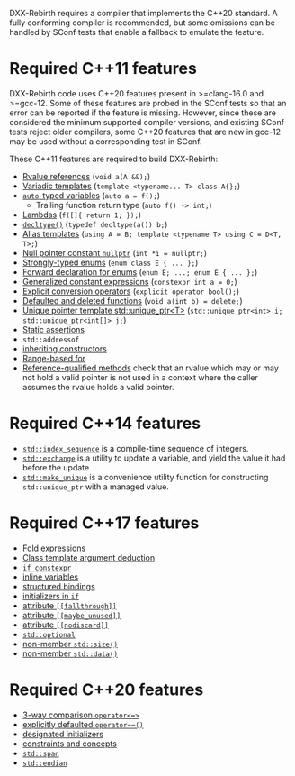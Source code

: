 DXX-Rebirth requires a compiler that implements the C++20 standard.  A fully conforming compiler is recommended, but some omissions can be handled by SConf tests that enable a fallback to emulate the feature.

# Required C++11 features
DXX-Rebirth code uses C++20 features present in >=clang-16.0 and >=gcc-12.  Some of these features are probed in the SConf tests so that an error can be reported if the feature is missing.  However, since these are considered the minimum supported compiler versions, and existing SConf tests reject older compilers, some C++20 features that are new in gcc-12 may be used without a corresponding test in SConf.

These C++11 features are required to build DXX-Rebirth:

* [Rvalue references][cppr:cpp/language/reference]
(`void a(A &&);`)
* [Variadic templates][cppr:cpp/language/parameter_pack]
(`template <typename... T> class A{};`)
* [`auto`-typed variables][cppr:cpp/language/auto]
(`auto a = f();`)
    * Trailing function return type (`auto f() -> int;`)
* [Lambdas][cppr:cpp/language/lambda]
(`f([]{ return 1; });`)
* [`decltype()`][cppr:cpp/language/decltype]
(`typedef decltype(a()) b;`)
* [Alias templates][cppr:cpp/language/type_alias]
(`using A = B;
template <typename T> using C = D<T, T>;`)
* [Null pointer constant `nullptr`][cppr:cpp/language/nullptr]
(`int *i = nullptr;`)
* [Strongly-typed enums][scppr:enum class]
(`enum class E { ... };`)
* [Forward declaration for enums][scppr:enum fwd]
(`enum E;
...;
enum E { ... };`)
* [Generalized constant expressions][cppr:cpp/language/constexpr]
(`constexpr int a = 0;`)
* [Explicit conversion operators][cppr:cpp/language/cast_operator]
(`explicit operator bool();`)
* [Defaulted and deleted functions][cppr:cpp/language/function#Function_definition]
(`void a(int b) = delete;`)
* [Unique pointer template std::unique\_ptr<T\>][cppr:cpp/memory/unique_ptr]
(`std::unique_ptr<int> i;
std::unique_ptr<int[]> j;`)
* [Static assertions][cppr:cpp/language/static_assert]
* `std::addressof`
* [inheriting constructors][cppr:cpp/language/using_declaration]
* [Range-based for][cppr:cpp/language/range-for]
* [Reference-qualified methods][scppr:rvalue method] check that an rvalue which may or may not hold a valid pointer is not used in a context where the caller assumes the rvalue holds a valid pointer.

# Required C++14 features
* [`std::index_sequence`][cppr:cpp/utility/integer_sequence] is a compile-time sequence of integers.
* [`std::exchange`][cppr:cpp/utility/exchange] is a utility to update a variable, and yield the value it had before the update
* [`std::make_unique`][cppr:cpp/memory/unique_ptr/make_unique] is a convenience utility function for constructing `std::unique_ptr` with a managed value.

# Required C++17 features
* [Fold expressions][cppr:cpp/language/fold]
* [Class template argument deduction][cppr:cpp/language/class_template_argument_deduction]
* [`if constexpr`][cppr:cpp/language/if]
* [inline variables][cppr:cpp/language/inline]
* [structured bindings][cppr:cpp/language/structured_binding]
* [initializers in `if`][cppr:cpp/language/if]
* [attribute `[[fallthrough]]`][cppr:cpp/language/attributes/fallthrough]
* [attribute `[[maybe_unused]]`][cppr:cpp/language/attributes/maybe_unused]
* [attribute `[[nodiscard]]`][cppr:cpp/language/attributes/nodiscard]
* [`std::optional`][cppr:cpp/utility/optional]
* [non-member `std::size()`][cppr:cpp/iterator/size]
* [non-member `std::data()`][cppr:cpp/iterator/data]

# Required C++20 features
* [3-way comparison `operator<=>`][scppr:operator_comparison]
* [explicitly defaulted `operator==()`][cppr:cpp/language/default_comparisons]
* [designated initializers][cppr:cpp/language/aggregate_initialization#Designated_initializers]
* [constraints and concepts][cppr:cpp/language/constraints]
* [`std::span`][cppr:cpp/container/span]
* [`std::endian`][cppr:cpp/types/endian]

[cppr:cpp/language/reference]: https://en.cppreference.com/w/cpp/language/reference
[cppr:cpp/language/parameter_pack]: https://en.cppreference.com/w/cpp/language/parameter_pack
[cppr:cpp/language/auto]: https://en.cppreference.com/w/cpp/language/auto
[cppr:cpp/language/lambda]: https://en.cppreference.com/w/cpp/language/lambda
[cppr:cpp/language/decltype]: https://en.cppreference.com/w/cpp/language/decltype
[cppr:cpp/language/type_alias]: https://en.cppreference.com/w/cpp/language/type_alias
[cppr:cpp/language/nullptr]: https://en.cppreference.com/w/cpp/language/nullptr
[scppr:enum class]: https://en.cppreference.com/w/cpp/language/enum#Scoped_enumerations.28since_C.2B.2B11.29
[scppr:enum fwd]: https://en.cppreference.com/w/cpp/language/enum#Unscoped_enumeration
[cppr:cpp/language/constexpr]: https://en.cppreference.com/w/cpp/language/constexpr
[cppr:cpp/language/cast_operator]: https://en.cppreference.com/w/cpp/language/cast_operator
[cppr:cpp/language/function#Function_definition]: https://en.cppreference.com/w/cpp/language/function#Function_definition
[cppr:cpp/memory/unique_ptr]: https://en.cppreference.com/w/cpp/memory/unique_ptr
[cppr:cpp/utility/exchange]: https://en.cppreference.com/w/cpp/utility/exchange
[cppr:cpp/utility/integer_sequence]: https://en.cppreference.com/w/cpp/utility/integer_sequence
[cppr:cpp/memory/unique_ptr/make_unique]: https://en.cppreference.com/w/cpp/memory/unique_ptr/make_unique
[scppr:rvalue method]: https://en.cppreference.com/w/cpp/language/member_functions#const-.2C_volatile-.2C_and_ref-qualified_member_functions
[cppr:cpp/language/using_declaration]: https://en.cppreference.com/w/cpp/language/using_declaration
[cppr:cpp/language/range-for]: https://en.cppreference.com/w/cpp/language/range-for
[cppr:cpp/language/static_assert]: https://en.cppreference.com/w/cpp/language/static_assert
[cppr:cpp/language/fold]: https://en.cppreference.com/w/cpp/language/fold
[cppr:cpp/language/class_template_argument_deduction]: https://en.cppreference.com/w/cpp/language/class_template_argument_deduction
[cppr:cpp/language/if]: https://en.cppreference.com/w/cpp/language/if
[cppr:cpp/language/inline]: https://en.cppreference.com/w/cpp/language/inline
[cppr:cpp/language/structured_binding]: https://en.cppreference.com/w/cpp/language/structured_binding
[cppr:cpp/language/if]: https://en.cppreference.com/w/cpp/language/if
[cppr:cpp/language/attributes/fallthrough]: https://en.cppreference.com/w/cpp/language/attributes/fallthrough
[cppr:cpp/language/attributes/maybe_unused]: https://en.cppreference.com/w/cpp/language/attributes/maybe_unused
[cppr:cpp/language/attributes/nodiscard]: https://en.cppreference.com/w/cpp/language/attributes/nodiscard
[cppr:cpp/utility/optional]: https://en.cppreference.com/w/cpp/utility/optional
[cppr:cpp/iterator/size]: https://en.cppreference.com/w/cpp/iterator/size
[cppr:cpp/iterator/data]: https://en.cppreference.com/w/cpp/iterator/data
[scppr:operator_comparison]: https://en.cppreference.com/w/cpp/language/operator_comparison#Three-way_comparison
[cppr:cpp/language/default_comparisons]: https://en.cppreference.com/w/cpp/language/default_comparisons
[cppr:cpp/language/aggregate_initialization#Designated_initializers]: https://en.cppreference.com/w/cpp/language/aggregate_initialization#Designated_initializers
[cppr:cpp/language/constraints]: https://en.cppreference.com/w/cpp/language/constraints
[cppr:cpp/container/span]: https://en.cppreference.com/w/cpp/container/span
[cppr:cpp/types/endian]: https://en.cppreference.com/w/cpp/types/endian
